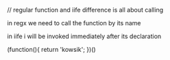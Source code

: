 // regular function and iife difference is all  about calling 

in regx we need to call the function by its name

in iife i will be invoked immediately after its declaration

(function(){
    return 'kowsik';
})()